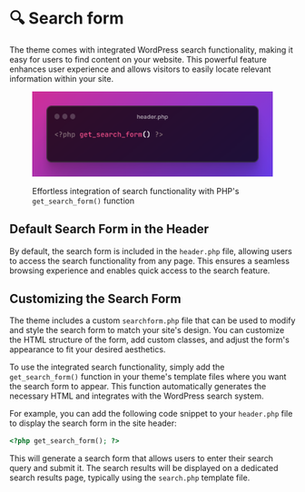 # 🔍 Search form

The theme comes with integrated WordPress search functionality, making it easy for users to find content on your website. This powerful feature enhances user experience and allows visitors to easily locate relevant information within your site.

<figure><img src="../.gitbook/assets/image (1) (1).png" alt="PHP code snippet for embedding search form using get_search_form function"><figcaption><p>Effortless integration of search functionality with PHP's <code>get_search_form()</code> function</p></figcaption></figure>

## Default Search Form in the Header

By default, the search form is included in the `header.php` file, allowing users to access the search functionality from any page. This ensures a seamless browsing experience and enables quick access to the search feature.

## Customizing the Search Form

The theme includes a custom `searchform.php` file that can be used to modify and style the search form to match your site's design. You can customize the HTML structure of the form, add custom classes, and adjust the form's appearance to fit your desired aesthetics.

To use the integrated search functionality, simply add the `get_search_form()` function in your theme's template files where you want the search form to appear. This function automatically generates the necessary HTML and integrates with the WordPress search system.

For example, you can add the following code snippet to your `header.php` file to display the search form in the site header:

```php
<?php get_search_form(); ?>
```

This will generate a search form that allows users to enter their search query and submit it. The search results will be displayed on a dedicated search results page, typically using the `search.php` template file.
